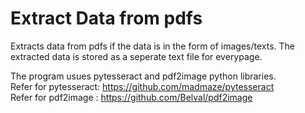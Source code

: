 # Extract Data from pdfs
Extracts data from pdfs if the data is in the form of images/texts.
The extracted data is stored as a seperate text file for everypage.

The program usues pytesseract and pdf2image python libraries. \
Refer for pytesseract: https://github.com/madmaze/pytesseract  \
Refer for pdf2image  : https://github.com/Belval/pdf2image
